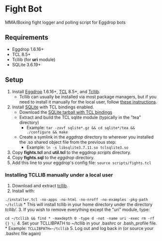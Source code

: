 
Fight Bot
=========

MMA/Boxing fight logger and polling script for Eggdrop bots


Requirements
------------

  - Eggdrop 1.6.16+
  - TCL 8.5+
  - Tcllib (for **uri** module)
  - SQLite 3.6.19+


Setup
-----

  1. Install [Eggdrop] 1.6.16+, [TCL] 8.5+, and [Tcllib].
     * Tcllib can usually be installed via most package managers, but if you need to install it manually for the local user, follow [these instructions](#tcllib).
  2. Install [SQLite] with TCL bindings enabled.
     * Download the [SQLite tarball with TCL bindings][sqlite-tarball]
     * Extract and build the TCL sqlite module (typically in the "tea" directory)
        * Example: `tar -zxvf sqlite*.gz && cd sqlite*/tea && ./configure && make`
     * Create a symlink in the *eggdrop* directory to wherever you installed the .so shared object file from the previous step:
        * Example:  `ln -s libsqlite3.7.11.so tclsqlite3.so`
  3. Copy **fights.tcl** and **util.tcl** to the eggdrop *scripts* directory.
  4. Copy **fights.sql** to the *eggdrop* directory.
  5. Add this line to your eggdrop's config file:  `source scripts/fights.tcl`


<div id="tcllib"></div>

### Installing TCLLIB manually under a local user

  1. Download and extract [tcllib].
  2. Install with:

  ``./installer.tcl -no-apps -no-html -no-nroff -no-examples -pkg-path ~/tcllib``
     * This will install tcllib in your home directory under the directory *tcllib/*.
  3. If you wish to remove everything except the "uri" module, type:

  ``cd ~/tcllib && find * -maxdepth 0 -type d -not -name uri -exec rm -rf {} \;``
  4. Set your TCLLIBPATH to ~/tcllib in your .bashrc or .bash_profile file.
     * Example: `TCLLIBPATH=~/tcllib`
  5. Log out and log back in (or source your .bashrc file again)


[eggdrop]:        http://www.eggheads.org/downloads/
[tcl]:            http://www.tcl.tk/software/tcltk/download.html
[tcllib]:         http://www.tcl.tk/software/tcllib/
[sqlite]:         http://sqlite.org/download.html
[sqlite-tarball]: http://sqlite.org/sqlite-autoconf-3071100.tar.gz
